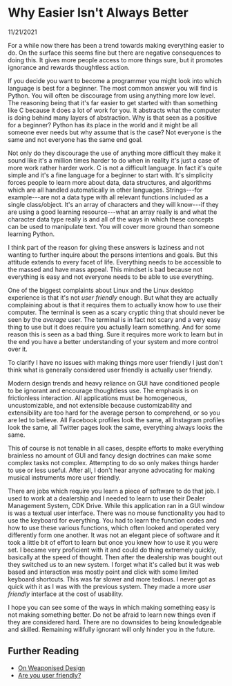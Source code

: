 # Why Easier Isn't Always Better

<p id="article-date">11/21/2021</p>

For a while now there has been a trend towards making everything easier to do. On the surface this seems fine but there are negative consequences to doing this. It gives more people access to more things sure, but it promotes ignorance and rewards thoughtless action.

If you decide you want to become a programmer you might look into which language is best for a beginner. The most common answer you will find is Python. You will often be discourage from using anything more low level. The reasoning being that it's far easier to get started with than something like C because it does a lot of work for you. It abstracts what the computer is doing behind many layers of abstraction. Why is that seen as a positive for a beginner? Python has its place in the world and it might be all someone ever needs but why assume that is the case? Not everyone is the same and not everyone has the same end goal.

Not only do they discourage the use of anything more difficult they make it sound like it's a million times harder to do when in reality it's just a case of more work rather harder work. C is not a difficult language. In fact it's quite simple and it's a fine language for a beginner to start with. It's simplicity forces people to learn more about data, data structures, and algorithms which are all handled automatically in other languages. Strings---for example---are not a data type with all relevant functions included as a single class/object. It's an array of characters and they will know---if they are using a good learning resource---what an array really is and what the character data type really is and all of the ways in which these concepts can be used to manipulate text. You will cover more ground than someone learning Python.

I think part of the reason for giving these answers is laziness and not wanting to further inquire about the persons intentions and goals. But this attitude extends to every facet of life. Everything needs to be accessible to the massed and have mass appeal. This mindset is bad because not everything is easy and not everyone needs to be able to use everything.

One of the biggest complaints about Linux and the Linux desktop experience is that it's not *user friendly* enough. But what they are actually complaining about is that it requires them to actually know how to use their computer. The terminal is seen as a scary cryptic thing that should never be seen by the *average* user. The terminal is in fact not scary and a very easy thing to use but it does require you actually learn something. And for some reason this is seen as a bad thing. Sure it requires more work to learn but in the end you have a better understanding of your system and more control over it.

To clarify I have no issues with making things more user friendly I just don't think what is generally considered user friendly is actually user friendly.

Modern design trends and heavy reliance on GUI have conditioned people to be ignorant and encourage thoughtless use. The emphasis is on frictionless interaction. All applications must be homogeneous, uncustomizable, and not extensible because customizability and extensibility are too hard for the average person to comprehend, or so you are led to believe. All Facebook profiles look the same, all Instagram profiles look the same, all Twitter pages look the same, everything always looks the same.

This of course is not tenable in all cases, despite efforts to make everything brainless no amount of GUI and fancy design doctrines can make some complex tasks not complex. Attempting to do so only makes things harder to use or less useful. After all, I don't hear anyone advocating for making musical instruments more user friendly.

There are jobs which require you learn a piece of software to do that job. I used to work at a dealership and I needed to learn to use their Dealer Management System, CDK Drive. While this application ran in a GUI window is was a textual user interface. There was no mouse functionality you had to use the keyboard for everything. You had to learn the function codes and how to use these various functions, which often looked and operated very differently form one another. It was not an elegant piece of software and it took a little bit of effort to learn but once you knew how to use it you were set. I became very proficient with it and could do thing extremely quickly, basically at the speed of thought. Then after the dealership was bought out they switched us to an new system. I forget what it's called but it was web based and interaction was mostly point and click with some limited keyboard shortcuts. This was far slower and more tedious. I never got as quick with it as I was with the previous system. They made a more *user friendly* interface at the cost of usability.

I hope you can see some of the ways in which making something easy is not making something better. Do not be afraid to learn new things even if they are considered hard. There are no downsides to being knowledgeable and skilled. Remaining willfully ignorant will only hinder you in the future.

## Further Reading

* [On Weaponised Design](https://newdesigncongress.org/en/pub/on-weaponised-design)
* [Are you user friendly?](https://www.over-yonder.net/~fullermd/rants/userfriendly/1)
